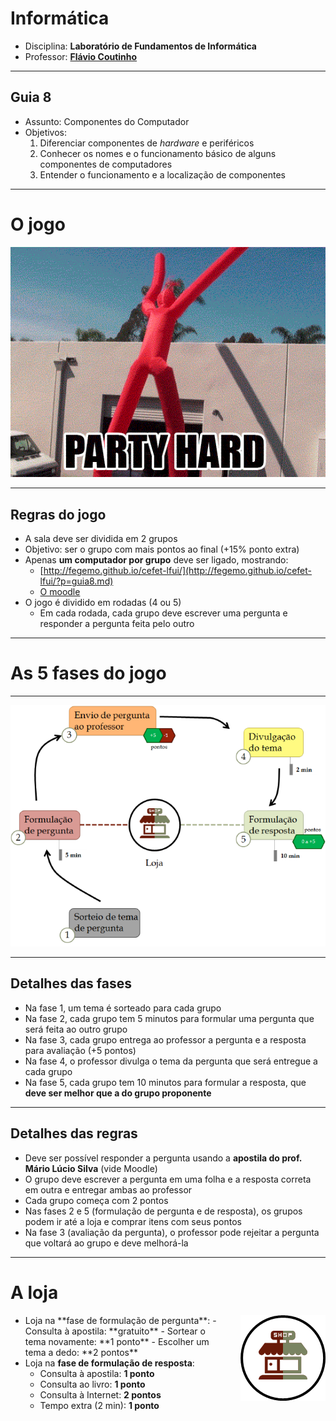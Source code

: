 # Informática

- Disciplina: **Laboratório de Fundamentos de Informática**
- Professor: **[Flávio Coutinho](mailto:coutinho@decom.cefetmg.br)**

---
## Guia 8

- Assunto: Componentes do Computador
- Objetivos:
  1. Diferenciar componentes de _hardware_ e periféricos
  1. Conhecer os nomes e o funcionamento básico de alguns componentes de computadores
  1. Entender o funcionamento e a localização de componentes

---
# O jogo

![](images/party-hard.gif)

---
## Regras do jogo

- A sala deve ser dividida em 2 grupos
- Objetivo: ser o grupo com mais pontos ao final (+15% ponto extra) 
- Apenas **um computador por grupo** deve ser ligado, mostrando:
  - [http://fegemo.github.io/cefet-lfui/](http://fegemo.github.io/cefet-lfui/?p=guia8.md)
  - [O moodle](http://moodle.cefetmg.br)
- O jogo é dividido em rodadas (4 ou 5)
  - Em cada rodada, cada grupo deve escrever uma pergunta e responder 
    a pergunta feita pelo outro
    
---
# As 5 fases do jogo

---
![](images/jogo-componentes-fases.png)

---
## Detalhes das fases

- Na fase 1, um tema é sorteado para cada grupo
- Na fase 2, cada grupo tem 5 minutos para formular uma pergunta que será feita ao outro grupo 
- Na fase 3, cada grupo entrega ao professor a pergunta e a resposta para avaliação (+5 pontos)
- Na fase 4, o professor divulga o tema da pergunta que será entregue a cada grupo
- Na fase 5, cada grupo tem 10 minutos para formular a resposta, que **deve ser melhor que a do grupo proponente**

---
## Detalhes das regras

- Deve ser possível responder a pergunta usando a **apostila do prof. Mário Lúcio Silva** (vide Moodle)
- O grupo deve escrever a pergunta em uma folha e a resposta correta em outra e entregar ambas ao professor
- Cada grupo começa com 2 pontos
- Nas fases 2 e 5 (formulação de pergunta e de resposta), os grupos podem ir até a loja e comprar itens 
  com seus pontos
- Na fase 3 (avaliação da pergunta), o professor pode rejeitar a pergunta que voltará ao grupo e deve melhorá-la

---
# A loja

- <img src="images/jogo-componentes-loja.png" style="float:right; margin-left: 20px;">
  Loja na **fase de formulação de pergunta**:
  - Consulta à apostila: **gratuito**
  - Sortear o tema novamente: **1 ponto**
  - Escolher um tema a dedo: **2 pontos**
- Loja na **fase de formulação de resposta**:
  - Consulta à apostila: **1 ponto**
  - Consulta ao livro: **1 ponto**
  - Consulta à Internet: **2 pontos**
  - Tempo extra (2 min): **1 ponto**
  